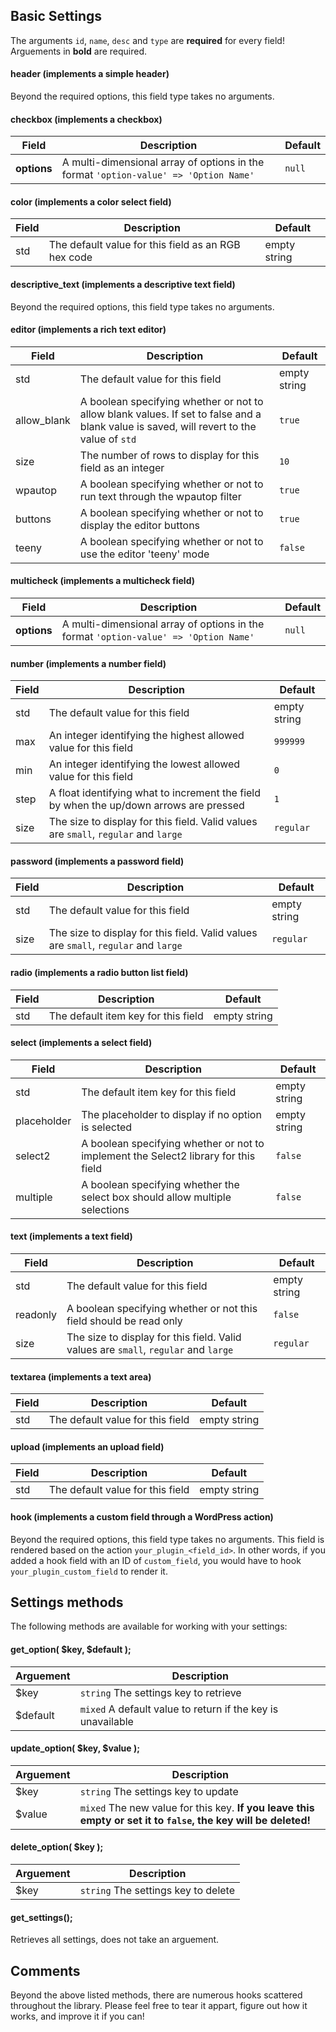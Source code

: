 ## Basic Settings

The arguments `id`, `name`, `desc` and `type` are __required__ for every field! Arguements in __bold__ are required.

#### header (implements a simple header)

Beyond the required options, this field type takes no arguments.

#### checkbox (implements a checkbox)

|Field|Description|Default|
|-----|-----------|-------|
|__options__|A multi-dimensional array of options in the format `'option-value' => 'Option Name'`|`null`|

#### color (implements a color select field)

|Field|Description|Default|
|-----|-----------|-------|
|std|The default value for this field as an RGB hex code|empty string|

#### descriptive_text (implements a descriptive text field)

Beyond the required options, this field type takes no arguments.

#### editor (implements a rich text editor)

|Field|Description|Default|
|-----|-----------|-------|
|std|The default value for this field|empty string|
|allow_blank|A boolean specifying whether or not to allow blank values. If set to false and a blank value is saved, will revert to the value of `std`|`true`|
|size|The number of rows to display for this field as an integer|`10`|
|wpautop|A boolean specifying whether or not to run text through the wpautop filter|`true`|
|buttons|A boolean specifying whether or not to display the editor buttons|`true`|
|teeny|A boolean specifying whether or not to use the editor 'teeny' mode|`false`|

#### multicheck (implements a multicheck field)

|Field|Description|Default|
|-----|-----------|-------|
|__options__|A multi-dimensional array of options in the format `'option-value' => 'Option Name'`|`null`|

#### number (implements a number field)

|Field|Description|Default|
|-----|-----------|-------|
|std|The default value for this field|empty string|
|max|An integer identifying the highest allowed value for this field|`999999`|
|min|An integer identifying the lowest allowed value for this field|`0`|
|step|A float identifying what to increment the field by when the up/down arrows are pressed|`1`|
|size|The size to display for this field. Valid values are `small`, `regular` and `large`|`regular`|

#### password (implements a password field)

|Field|Description|Default|
|-----|-----------|-------|
|std|The default value for this field|empty string|
|size|The size to display for this field. Valid values are `small`, `regular` and `large`|`regular`|

#### radio (implements a radio button list field)

|Field|Description|Default|
|-----|-----------|-------|
|std|The default item key for this field|empty string|

#### select (implements a select field)

|Field|Description|Default|
|-----|-----------|-------|
|std|The default item key for this field|empty string|
|placeholder|The placeholder to display if no option is selected|empty string|
|select2|A boolean specifying whether or not to implement the Select2 library for this field|`false`|
|multiple|A boolean specifying whether the select box should allow multiple selections|`false`|

#### text (implements a text field)

|Field|Description|Default|
|-----|-----------|-------|
|std|The default value for this field|empty string|
|readonly|A boolean specifying whether or not this field should be read only|`false`|
|size|The size to display for this field. Valid values are `small`, `regular` and `large`|`regular`|

#### textarea (implements a text area)

|Field|Description|Default|
|-----|-----------|-------|
|std|The default value for this field|empty string|

#### upload (implements an upload field)

|Field|Description|Default|
|-----|-----------|-------|
|std|The default value for this field|empty string|

#### hook (implements a custom field through a WordPress action)

Beyond the required options, this field type takes no arguments. This field is rendered based on the action `your_plugin_<field_id>`. In other words, if you added a hook field with an ID of `custom_field`, you would have to hook `your_plugin_custom_field` to render it.

## Settings methods

The following methods are available for working with your settings:

#### get_option( $key, $default );

|Arguement|Description|
|---------|-----------|
|$key|`string` The settings key to retrieve|
|$default|`mixed` A default value to return if the key is unavailable|

#### update_option( $key, $value );

|Arguement|Description|
|---------|-----------|
|$key|`string` The settings key to update|
|$value|`mixed` The new value for this key. __If you leave this empty or set it to `false`, the key will be deleted!__|

#### delete_option( $key );

|Arguement|Description|
|---------|-----------|
|$key|`string` The settings key to delete|

#### get_settings();

Retrieves all settings, does not take an arguement.

## Comments

Beyond the above listed methods, there are numerous hooks scattered throughout the library. Please feel free to tear it appart, figure out how it works, and improve it if you can!
